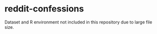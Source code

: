 # reddit-confessions
Dataset and R environment not included in this repository due to large file size.

